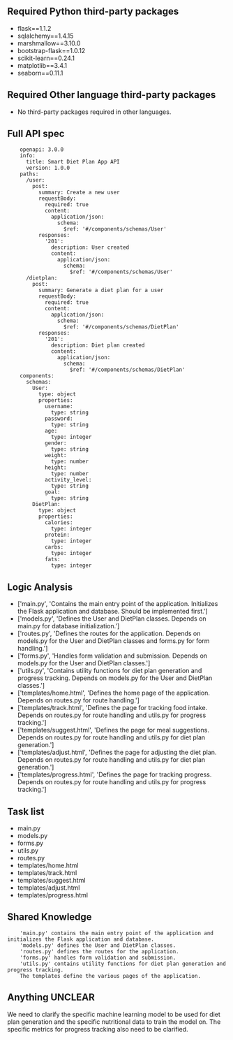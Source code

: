 ## Required Python third-party packages

- flask==1.1.2
- sqlalchemy==1.4.15
- marshmallow==3.10.0
- bootstrap-flask==1.0.12
- scikit-learn==0.24.1
- matplotlib==3.4.1
- seaborn==0.11.1

## Required Other language third-party packages

- No third-party packages required in other languages.

## Full API spec


        openapi: 3.0.0
        info:
          title: Smart Diet Plan App API
          version: 1.0.0
        paths:
          /user:
            post:
              summary: Create a new user
              requestBody:
                required: true
                content:
                  application/json:
                    schema:
                      $ref: '#/components/schemas/User'
              responses:
                '201':
                  description: User created
                  content:
                    application/json:
                      schema:
                        $ref: '#/components/schemas/User'
          /dietplan:
            post:
              summary: Generate a diet plan for a user
              requestBody:
                required: true
                content:
                  application/json:
                    schema:
                      $ref: '#/components/schemas/DietPlan'
              responses:
                '201':
                  description: Diet plan created
                  content:
                    application/json:
                      schema:
                        $ref: '#/components/schemas/DietPlan'
        components:
          schemas:
            User:
              type: object
              properties:
                username:
                  type: string
                password:
                  type: string
                age:
                  type: integer
                gender:
                  type: string
                weight:
                  type: number
                height:
                  type: number
                activity_level:
                  type: string
                goal:
                  type: string
            DietPlan:
              type: object
              properties:
                calories:
                  type: integer
                protein:
                  type: integer
                carbs:
                  type: integer
                fats:
                  type: integer
     

## Logic Analysis

- ['main.py', 'Contains the main entry point of the application. Initializes the Flask application and database. Should be implemented first.']
- ['models.py', 'Defines the User and DietPlan classes. Depends on main.py for database initialization.']
- ['routes.py', 'Defines the routes for the application. Depends on models.py for the User and DietPlan classes and forms.py for form handling.']
- ['forms.py', 'Handles form validation and submission. Depends on models.py for the User and DietPlan classes.']
- ['utils.py', 'Contains utility functions for diet plan generation and progress tracking. Depends on models.py for the User and DietPlan classes.']
- ['templates/home.html', 'Defines the home page of the application. Depends on routes.py for route handling.']
- ['templates/track.html', 'Defines the page for tracking food intake. Depends on routes.py for route handling and utils.py for progress tracking.']
- ['templates/suggest.html', 'Defines the page for meal suggestions. Depends on routes.py for route handling and utils.py for diet plan generation.']
- ['templates/adjust.html', 'Defines the page for adjusting the diet plan. Depends on routes.py for route handling and utils.py for diet plan generation.']
- ['templates/progress.html', 'Defines the page for tracking progress. Depends on routes.py for route handling and utils.py for progress tracking.']

## Task list

- main.py
- models.py
- forms.py
- utils.py
- routes.py
- templates/home.html
- templates/track.html
- templates/suggest.html
- templates/adjust.html
- templates/progress.html

## Shared Knowledge


        'main.py' contains the main entry point of the application and initializes the Flask application and database.
        'models.py' defines the User and DietPlan classes.
        'routes.py' defines the routes for the application.
        'forms.py' handles form validation and submission.
        'utils.py' contains utility functions for diet plan generation and progress tracking.
        The templates define the various pages of the application.
    

## Anything UNCLEAR

We need to clarify the specific machine learning model to be used for diet plan generation and the specific nutritional data to train the model on. The specific metrics for progress tracking also need to be clarified.

